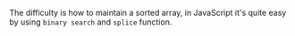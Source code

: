 The difficulty is how to maintain a sorted array, in JavaScript it's quite easy by using `binary search` and `splice` function.